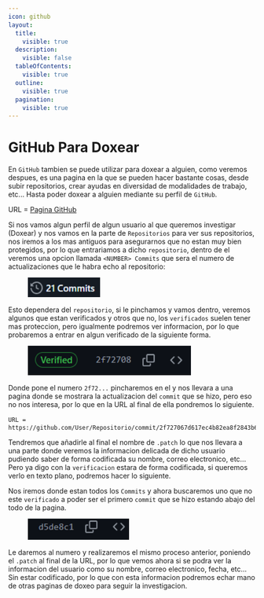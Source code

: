 ```yaml
---
icon: github
layout:
  title:
    visible: true
  description:
    visible: false
  tableOfContents:
    visible: true
  outline:
    visible: true
  pagination:
    visible: true
---
```


# GitHub Para Doxear

En `GitHub` tambien se puede utilizar para doxear a alguien, como veremos despues, es una pagina en la que se pueden hacer bastante cosas, desde subir repositorios, crear ayudas en diversidad de modalidades de trabajo, etc... Hasta poder doxear a alguien mediante su perfil de `GitHub`.

URL = [Pagina GitHub](https://github.com)

Si nos vamos algun perfil de algun usuario al que queremos investigar (Doxear) y nos vamos en la parte de `Repositorios` para ver sus repositorios, nos iremos a los mas antiguos para asegurarnos que no estan muy bien protegidos, por lo que entrariamos a dicho `repositorio`, dentro de el veremos una opcion llamada `<NUMBER> Commits` que sera el numero de actualizaciones que le habra echo al repositorio:

<figure><img src="../../.gitbook/assets/image (2) (1) (1) (1) (1) (1) (1) (1) (1) (1) (1) (1) (1) (1) (1).png" alt=""><figcaption></figcaption></figure>

Esto dependera del `repositorio`, si le pinchamos y vamos dentro, veremos algunos que estan verificados y otros que no, los `verificados` suelen tener mas proteccion, pero igualmente podremos ver informacion, por lo que probaremos a entrar en algun verificado de la siguiente forma.

<figure><img src="../../.gitbook/assets/image (3) (1) (1) (1) (1) (1) (1) (1) (1) (1) (1) (1).png" alt=""><figcaption></figcaption></figure>

Donde pone el numero `2f72...` pincharemos en el y nos llevara a una pagina donde se mostrara la actualizacion del `commit` que se hizo, pero eso no nos interesa, por lo que en la URL al final de ella pondremos lo siguiente.

```
URL = https://github.com/User/Repositorio/commit/2f727067d617ec4b82ea8f2843b6e4a19d9a76c5.patch
```

Tendremos que añadirle al final el nombre de `.patch` lo que nos llevara a una parte donde veremos la informacion delicada de dicho usuario pudiendo saber de forma codificada su nombre, correo electronico, etc... Pero ya digo con la `verificacion` estara de forma codificada, si queremos verlo en texto plano, podremos hacer lo siguiente.

Nos iremos donde estan todos los `Commits` y ahora buscaremos uno que no este `verificado` a poder ser el primero `commit` que se hizo estando abajo del todo de la pagina.

<figure><img src="../../.gitbook/assets/image (4) (1) (1) (1) (1) (1) (1) (1).png" alt=""><figcaption></figcaption></figure>

Le daremos al numero y realizaremos el mismo proceso anterior, poniendo el `.patch` al final de la URL, por lo que vemos ahora si se podra ver la informacion del usuario como su nombre, correo electronico, fecha, etc... Sin estar codificado, por lo que con esta informacion podremos echar mano de otras paginas de doxeo para seguir la investigacion.
